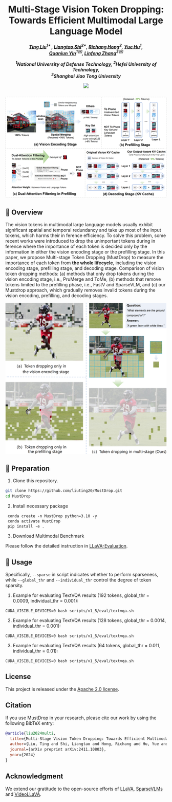 <div align="center">

<h1> Multi-Stage Vision Token Dropping: Towards Efficient Multimodal Large Language Model </h1>

<h5 align="center"> 

[Ting Liu]()<sup>1* </sup>,
[Liangtao Shi]()<sup>2*</sup>,
[Richang Hong]()<sup>2</sup>,
[Yue Hu]()<sup>1</sup>,\
[Quanjun Yin]()<sup>1✉️</sup>,
[Linfeng Zhang]()<sup>3✉️</sup>

<sup>1</sup>National University of Defense Technology, <sup>2</sup>Hefei University of Technology,\
<sup>3</sup>Shanghai Jiao Tong University

<p>
<a href='https://arxiv.org/abs/2411.10803'><img src='https://img.shields.io/badge/Paper-arXiv-red'></a>

</h5>
</div>

<p align='center'>
<img src='main.png' alt='mask' width='700px'>
</p>

## 👀 Overview

The vision tokens in multimodal large language models usually exhibit significant spatial and temporal redundancy and take up most of the input tokens, which harms their in ference efficiency. To solve this problem, some recent works were introduced to drop the unimportant tokens during in ference where the importance of each token is decided only by the information in either the vision encoding stage or the prefilling stage. In this paper, we propose Multi-stage Token Dropping (MustDrop) to measure the importance of each token from **the whole lifecycle**, including the vision encoding stage, prefilling stage, and decoding stage. Comparison of vision token dropping methods: (a) methods that only drop tokens during the vision encoding stage, i.e., PruMerge and ToMe, (b) methods that remove tokens limited to the prefilling phase, i.e., FastV and SparseVLM, and (c) our Mustdrop approach, which gradually removes invalid tokens during the vision encoding, prefilling, and decoding stages.

<div align=center>
<img width="600" alt="image" src="intro.png">
</div>

## 👨 Preparation

1. Clone this repository.
```bash
git clone https://github.com/liuting20/MustDrop.git
cd MustDrop
```

2. Install necessary package
```Shell
 conda create -n MustDrop python=3.10 -y
 conda activate MustDrop
 pip install -e .
```

3. Download Multimodal Benchmark

Please follow the detailed instruction in [LLaVA-Evaluation](https://github.com/haotian-liu/LLaVA/blob/main/docs/Evaluation.md).

## 🎯 Usage
Specifically, `--sparse` in script indicates whether to perform sparseness, while `--global_thr` and `--individual_thr` control the degree of token sparsity.

1. Example for evaluating TextVQA results (192 tokens, global_thr = 0.0009, individual_thr = 0.001):
```Shell
CUDA_VISIBLE_DEVICES=0 bash scripts/v1_5/eval/textvqa.sh
```

2. Example for evaluating TextVQA results (128 tokens, global_thr = 0.0014, individual_thr = 0.001):
```Shell
CUDA_VISIBLE_DEVICES=0 bash scripts/v1_5/eval/textvqa.sh
```
3. Example for evaluating TextVQA results (64 tokens, global_thr = 0.011, individual_thr = 0.01):
```Shell
CUDA_VISIBLE_DEVICES=0 bash scripts/v1_5/eval/textvqa.sh
```

## License

This project is released under the [Apache 2.0 license](LICENSE).

## Citation

If you use MustDrop in your research, please cite our work by using the following BibTeX entry:
```bibtex
@article{liu2024multi,
  title={Multi-Stage Vision Token Dropping: Towards Efficient Multimodal Large Language Model},
  author={Liu, Ting and Shi, Liangtao and Hong, Richang and Hu, Yue and Yin, Quanjun and Zhang, Linfeng},
  journal={arXiv preprint arXiv:2411.10803},
  year={2024}
}

```
## Acknowledgment

We extend our gratitude to the open-source efforts of [LLaVA](https://github.com/haotian-liu/LLaVA), [SparseVLMs](https://github.com/dvlab-research/MGM) and [VideoLLaVA](https://github.com/PKU-YuanGroup/Video-LLaVA).
